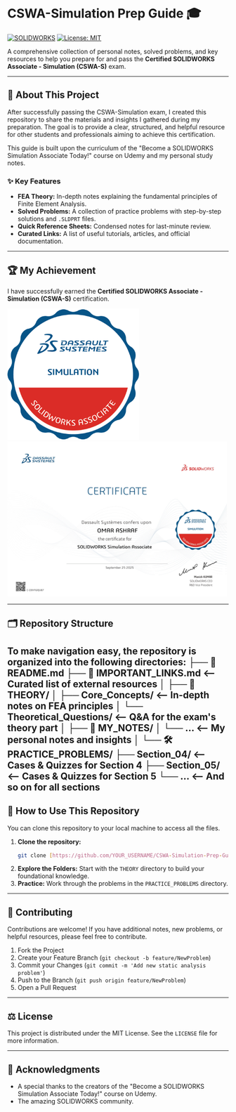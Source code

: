 # CSWA-Simulation Prep Guide 🎓

[![SOLIDWORKS](https://img.shields.io/badge/SOLIDWORKS-Simulation-red?style=for-the-badge&logo=solidworks)](https://www.solidworks.com/category/simulation-software)
[![License: MIT](https://img.shields.io/badge/License-MIT-yellow.svg?style=for-the-badge)](https://opensource.org/licenses/MIT)

A comprehensive collection of personal notes, solved problems, and key resources to help you prepare for and pass the **Certified SOLIDWORKS Associate - Simulation (CSWA-S)** exam.

---

## 📜 About This Project

After successfully passing the CSWA-Simulation exam, I created this repository to share the materials and insights I gathered during my preparation. The goal is to provide a clear, structured, and helpful resource for other students and professionals aiming to achieve this certification.

This guide is built upon the curriculum of the "Become a SOLIDWORKS Simulation Associate Today!" course on Udemy and my personal study notes.

### ✨ Key Features

* **FEA Theory:** In-depth notes explaining the fundamental principles of Finite Element Analysis.
* **Solved Problems:** A collection of practice problems with step-by-step solutions and `.SLDPRT` files.
* **Quick Reference Sheets:** Condensed notes for last-minute review.
* **Curated Links:** A list of useful tutorials, articles, and official documentation.

---

## 🏆 My Achievement

I have successfully earned the **Certified SOLIDWORKS Associate - Simulation (CSWA-S)** certification.

<p align="left">
  <img src="CERTIFICAT+BADGE/ASSOCIATE - SIMULATION.png" alt="CSWA-Simulation Badge" width="300">

  <a href="CERTIFICAT+BADGE/Certificate_C-D9YF6RJV87.jpg">
    <img src="CERTIFICAT+BADGE/Certificate_C-D9YF6RJV87.jpg" alt="CSWA-Simulation Certificate" width="500">
  </a>
</p>

---

## 🗂️ Repository Structure

To make navigation easy, the repository is organized into the following directories:
├── 📄 README.md
├── 📄 IMPORTANT_LINKS.md       <-- Curated list of external resources
│
├── 🧠 THEORY/
│   ├── Core_Concepts/          <-- In-depth notes on FEA principles
│   └── Theoretical_Questions/  <-- Q&A for the exam's theory part
│
├── 📝 MY_NOTES/
│   └── ...                     <-- My personal notes and insights
│
└── 🛠️ PRACTICE_PROBLEMS/
├── Section_04/             <-- Cases & Quizzes for Section 4
├── Section_05/             <-- Cases & Quizzes for Section 5
└── ...                     <-- And so on for all sections
---

## 🚀 How to Use This Repository

You can clone this repository to your local machine to access all the files.

1.  **Clone the repository:**
    ```bash
    git clone [https://github.com/YOUR_USERNAME/CSWA-Simulation-Prep-Guide.git](https://github.com/YOUR_USERNAME/CSWA-Simulation-Prep-Guide.git)
    ```
2.  **Explore the Folders:** Start with the `THEORY` directory to build your foundational knowledge.
3.  **Practice:** Work through the problems in the `PRACTICE_PROBLEMS` directory.

---

## 🤝 Contributing

Contributions are welcome! If you have additional notes, new problems, or helpful resources, please feel free to contribute.

1.  Fork the Project
2.  Create your Feature Branch (`git checkout -b feature/NewProblem`)
3.  Commit your Changes (`git commit -m 'Add new static analysis problem'`)
4.  Push to the Branch (`git push origin feature/NewProblem`)
5.  Open a Pull Request

---

## ⚖️ License

This project is distributed under the MIT License. See the `LICENSE` file for more information.

---

## 🙏 Acknowledgments

* A special thanks to the creators of the "Become a SOLIDWORKS Simulation Associate Today!" course on Udemy.
* The amazing SOLIDWORKS community.
